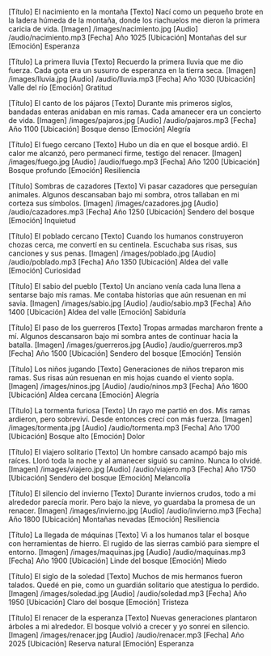 [Título] El nacimiento en la montaña
[Texto] Nací como un pequeño brote en la ladera húmeda de la montaña, donde los riachuelos me dieron la primera caricia de vida.
[Imagen] /images/nacimiento.jpg
[Audio] /audio/nacimiento.mp3
[Fecha] Año 1025
[Ubicación] Montañas del sur
[Emoción] Esperanza

[Título] La primera lluvia
[Texto] Recuerdo la primera lluvia que me dio fuerza. Cada gota era un susurro de esperanza en la tierra seca.
[Imagen] /images/lluvia.jpg
[Audio] /audio/lluvia.mp3
[Fecha] Año 1030
[Ubicación] Valle del río
[Emoción] Gratitud

[Título] El canto de los pájaros
[Texto] Durante mis primeros siglos, bandadas enteras anidaban en mis ramas. Cada amanecer era un concierto de vida.
[Imagen] /images/pajaros.jpg
[Audio] /audio/pajaros.mp3
[Fecha] Año 1100
[Ubicación] Bosque denso
[Emoción] Alegría

[Título] El fuego cercano
[Texto] Hubo un día en que el bosque ardió. El calor me alcanzó, pero permanecí firme, testigo del renacer.
[Imagen] /images/fuego.jpg
[Audio] /audio/fuego.mp3
[Fecha] Año 1200
[Ubicación] Bosque profundo
[Emoción] Resiliencia

[Título] Sombras de cazadores
[Texto] Vi pasar cazadores que perseguían animales. Algunos descansaban bajo mi sombra, otros tallaban en mi corteza sus símbolos.
[Imagen] /images/cazadores.jpg
[Audio] /audio/cazadores.mp3
[Fecha] Año 1250
[Ubicación] Sendero del bosque
[Emoción] Inquietud

[Título] El poblado cercano
[Texto] Cuando los humanos construyeron chozas cerca, me convertí en su centinela. Escuchaba sus risas, sus canciones y sus penas.
[Imagen] /images/poblado.jpg
[Audio] /audio/poblado.mp3
[Fecha] Año 1350
[Ubicación] Aldea del valle
[Emoción] Curiosidad

[Título] El sabio del pueblo
[Texto] Un anciano venía cada luna llena a sentarse bajo mis ramas. Me contaba historias que aún resuenan en mi savia.
[Imagen] /images/sabio.jpg
[Audio] /audio/sabio.mp3
[Fecha] Año 1400
[Ubicación] Aldea del valle
[Emoción] Sabiduría

[Título] El paso de los guerreros
[Texto] Tropas armadas marcharon frente a mí. Algunos descansaron bajo mi sombra antes de continuar hacia la batalla.
[Imagen] /images/guerreros.jpg
[Audio] /audio/guerreros.mp3
[Fecha] Año 1500
[Ubicación] Sendero del bosque
[Emoción] Tensión

[Título] Los niños jugando
[Texto] Generaciones de niños treparon mis ramas. Sus risas aún resuenan en mis hojas cuando el viento sopla.
[Imagen] /images/ninos.jpg
[Audio] /audio/ninos.mp3
[Fecha] Año 1600
[Ubicación] Aldea cercana
[Emoción] Alegría

[Título] La tormenta furiosa
[Texto] Un rayo me partió en dos. Mis ramas ardieron, pero sobreviví. Desde entonces crecí con más fuerza.
[Imagen] /images/tormenta.jpg
[Audio] /audio/tormenta.mp3
[Fecha] Año 1700
[Ubicación] Bosque alto
[Emoción] Dolor

[Título] El viajero solitario
[Texto] Un hombre cansado acampó bajo mis raíces. Lloró toda la noche y al amanecer siguió su camino. Nunca lo olvidé.
[Imagen] /images/viajero.jpg
[Audio] /audio/viajero.mp3
[Fecha] Año 1750
[Ubicación] Sendero del bosque
[Emoción] Melancolía

[Título] El silencio del invierno
[Texto] Durante inviernos crudos, todo a mi alrededor parecía morir. Pero bajo la nieve, yo guardaba la promesa de un renacer.
[Imagen] /images/invierno.jpg
[Audio] /audio/invierno.mp3
[Fecha] Año 1800
[Ubicación] Montañas nevadas
[Emoción] Resiliencia

[Título] La llegada de máquinas
[Texto] Vi a los humanos talar el bosque con herramientas de hierro. El rugido de las sierras cambió para siempre el entorno.
[Imagen] /images/maquinas.jpg
[Audio] /audio/maquinas.mp3
[Fecha] Año 1900
[Ubicación] Linde del bosque
[Emoción] Miedo

[Título] El siglo de la soledad
[Texto] Muchos de mis hermanos fueron talados. Quedé en pie, como un guardián solitario que atestigua lo perdido.
[Imagen] /images/soledad.jpg
[Audio] /audio/soledad.mp3
[Fecha] Año 1950
[Ubicación] Claro del bosque
[Emoción] Tristeza

[Título] El renacer de la esperanza
[Texto] Nuevas generaciones plantaron árboles a mi alrededor. El bosque volvió a crecer y yo sonreí en silencio.
[Imagen] /images/renacer.jpg
[Audio] /audio/renacer.mp3
[Fecha] Año 2025
[Ubicación] Reserva natural
[Emoción] Esperanza